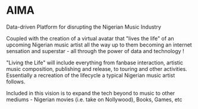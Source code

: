 # AIMA
Data-driven Platform for disrupting the Nigerian Music Industry

Coupled with the creation of a virtual avatar that "lives the life" of an upcoming Nigerian music artist all the way up to them becoming an internet sensation and superstar - all through the power of data and technology !

"Living the Life" will include everything from fanbase interaction, artistic music composition, publishing and release, to touring and other activities. Essentially a recreation of the lifecycle a typical Nigerian music artist follows. 

Included in this vision is to expand the tech beyond to music to other mediums - Nigerian movies (i.e. take on Nollywood), Books, Games, etc
